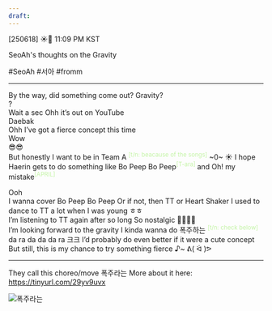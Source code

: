 ```yaml
---
draft:
---
```

[250618] ☀️💭 11:09 PM KST

SeoAh's thoughts on the Gravity

#SeoAh #서아 #fromm
___
By the way, did something come out? Gravity?  
?  
Wait a sec
Ohh it’s out on YouTube  
Daebak  
Ohh I’ve got a fierce concept this time  
Wow  
😎😎  
But honestly
I want to be in Team A <sup><font color="#c3f4a5">[t/n: beacause of the songs]</font></sup>
~0~
☀️ I hope Haerin gets to do something like Bo Peep Bo Peep<sup><font color="#c3f4a5">[T-ara] </font></sup> and Oh! my mistake<sup><font color="#c3f4a5">[APRIL] </font></sup>

Ooh  
I wanna cover Bo Peep Bo Peep
Or if not, then TT or Heart Shaker
I used to dance to TT a lot when I was young
ㅎㅎ  
I’m listening to TT again after so long
So nostalgic
🥹🥹🤍🤍  
I’m looking forward to the gravity
I kinda wanna do 폭주하는 <sup><font color="#c3f4a5">[t/n: check below]</font></sup>
da ra da da da ra
크크
I’d probably do even better if it were a cute concept
But still, this is my chance to try something fierce
♪~ ᕕ( ᐛ )ᕗ
___

They call this choreo/move 폭주라는
More about it here: https://tinyurl.com/29yv9uvx


![폭주라는](https://youtu.be/otFPRDXFP2M)


